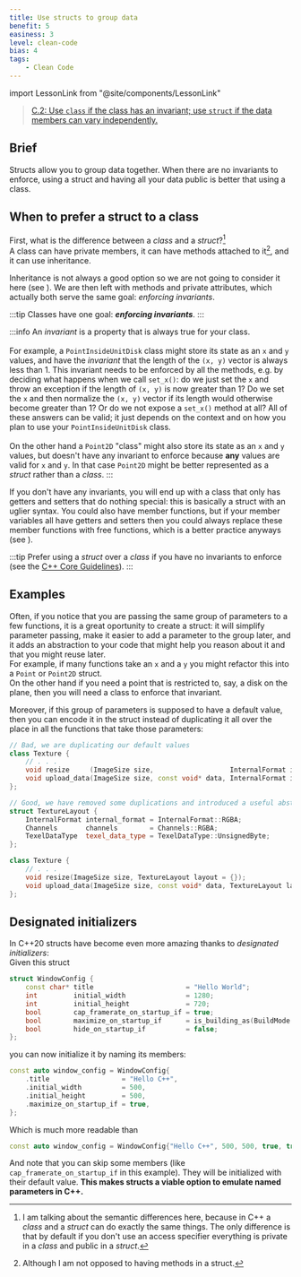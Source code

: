 ```yaml
---
title: Use structs to group data
benefit: 5
easiness: 3
level: clean-code
bias: 4
tags:
    - Clean Code
---
```

import LessonLink from "@site/components/LessonLink"

> [C.2: Use `class` if the class has an invariant; use `struct` if the data members can vary independently.](https://isocpp.github.io/CppCoreGuidelines/CppCoreGuidelines#c2-use-class-if-the-class-has-an-invariant-use-struct-if-the-data-members-can-vary-independently)

## Brief

Structs allow you to group data together. When there are no invariants to enforce, using a struct and having all your data public is better that using a class.

## When to prefer a struct to a class

First, what is the difference between a *class* and a *struct*?[^1]<br/>
A class can have private members, it can have methods attached to it[^2], and it can use inheritance.

Inheritance is not always a good option so we are not going to consider it here (see <LessonLink slug="composition-over-inheritance"/>). We are then left with methods and private attributes, which actually both serve the same goal: *enforcing invariants*.

:::tip
Classes have one goal: **_enforcing invariants_**.
:::

:::info
An *invariant* is a property that is always true for your class.<br/><br/>
For example, a `PointInsideUnitDisk` class might store its state as an `x` and `y` values, and have the *invariant* that the length of the `(x, y)` vector is always less than 1. This invariant needs to be enforced by all the methods, e.g. by deciding what happens when we call `set_x()`: do we just set the `x` and throw an exception if the length of `(x, y)` is now greater than 1? Do we set the `x` and then normalize the `(x, y)` vector if its length would otherwise become greater than 1? Or do we not expose a `set_x()` method at all? All of these answers can be valid; it just depends on the context and on how you plan to use your `PointInsideUnitDisk` class.<br/><br/>
On the other hand a `Point2D` "class" might also store its state as an `x` and `y` values, but doesn't have any invariant to enforce because **any** values are valid for `x` and `y`. In that case `Point2D` might be better represented as a *struct* rather than a *class*.
:::

If you don't have any invariants, you will end up with a class that only has getters and setters that do nothing special: this is basically a struct with an uglier syntax. You could also have member functions, but if your member variables all have getters and setters then you could always replace these member functions with free functions, which is a better practice anyways (see <LessonLink slug="prefer-free-functions"/>).

:::tip
Prefer using a *struct* over a *class* if you have no invariants to enforce (see the [C++ Core Guidelines](https://isocpp.github.io/CppCoreGuidelines/CppCoreGuidelines#c2-use-class-if-the-class-has-an-invariant-use-struct-if-the-data-members-can-vary-independently)).
:::

[^1]: I am talking about the semantic differences here, because in C++ a *class* and a *struct* can do exactly the same things. The only difference is that by default if you don't use an access specifier everything is private in a *class* and public in a *struct*.

[^2]: Although I am not opposed to having methods in a struct.

## Examples

Often, if you notice that you are passing the same group of parameters to a few functions, it is a great oportunity to create a struct: it will simplify parameter passing, make it easier to add a parameter to the group later, and it adds an abstraction to your code that might help you reason about it and that you might reuse later.<br/>
For example, if many functions take an `x` and a `y` you might refactor this into a `Point` or `Point2D` struct.<br/>
On the other hand if you need a point that is restricted to, say, a disk on the plane, then you will need a class to enforce that invariant.

Moreover, if this group of parameters is supposed to have a default value, then you can encode it in the struct instead of duplicating it all over the place in all the functions that take those parameters:

```cpp
// Bad, we are duplicating our default values
class Texture {
    // . . .
    void resize     (ImageSize size,                   InternalFormat internal_format = InternalFormat::RGBA, Channels channels = Channels::RGBA, TexelDataType texel_data_type = TexelDataType::UnsignedByte);
    void upload_data(ImageSize size, const void* data, InternalFormat internal_format = InternalFormat::RGBA, Channels channels = Channels::RGBA, TexelDataType texel_data_type = TexelDataType::UnsignedByte);
};
```

```cpp
// Good, we have removed some duplications and introduced a useful abstraction
struct TextureLayout {
    InternalFormat internal_format = InternalFormat::RGBA;
    Channels       channels        = Channels::RGBA;
    TexelDataType  texel_data_type = TexelDataType::UnsignedByte;
};

class Texture {
    // . . .
    void resize(ImageSize size, TextureLayout layout = {});
    void upload_data(ImageSize size, const void* data, TextureLayout layout = {});
};
```

## Designated initializers

In C++20 structs have become even more amazing thanks to *designated initializers*:<br/>
Given this struct
```cpp
struct WindowConfig {
    const char* title                       = "Hello World";                      // The title that will be displayed in the title bar of the window
    int         initial_width               = 1280;                               // Initial width of the window
    int         initial_height              = 720;                                // Initial height of the window
    bool        cap_framerate_on_startup_if = true;                               // Whether the framerate should be capped or not (this can later be changed at runtime through window.cap_framerate_if())
    bool        maximize_on_startup_if      = is_building_as(BuildMode::Release); // Whether the window will be maximized when the application starts.
    bool        hide_on_startup_if          = false;                              // Whether the window will be hidden when the application starts.
};
```

you can now initialize it by naming its members:
```cpp
const auto window_config = WindowConfig{
    .title                  = "Hello C++",
    .initial_width          = 500,
    .initial_height         = 500,
    .maximize_on_startup_if = true,
};
```

Which is much more readable than
```cpp
const auto window_config = WindowConfig{"Hello C++", 500, 500, true, true, false};
```

And note that you can skip some members (like `cap_framerate_on_startup_if` in this example). They will be initialized with their default value. **This makes structs a viable option to emulate named parameters in C++.**
